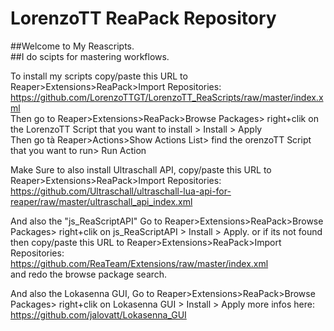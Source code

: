 # LorenzoTT ReaPack Repository

##Welcome to My Reascripts.  
##I do scipts for mastering workflows. 


To install my scripts copy/paste this URL to Reaper>Extensions>ReaPack>Import Repositories:  
https://github.com/LorenzoTTGT/LorenzoTT_ReaScripts/raw/master/index.xml<br/>
Then go to Reaper>Extensions>ReaPack>Browse Packages> right+clik on the LorenzoTT Script that you want to install > Install > Apply  
Then go tà Reaper>Actions>Show Actions List> find the orenzoTT Script that you want to run> Run Action

Make Sure to also install Ultraschall API, 
copy/paste this URL to Reaper>Extensions>ReaPack>Import Repositories:<br/>
https://github.com/Ultraschall/ultraschall-lua-api-for-reaper/raw/master/ultraschall_api_index.xml<br/>

And also the "js_ReaScriptAPI" 
Go to Reaper>Extensions>ReaPack>Browse Packages> right+clik on js_ReaScriptAPI > Install > Apply. 
or if its not found then copy/paste this URL to Reaper>Extensions>ReaPack>Import Repositories:<br/>
https://github.com/ReaTeam/Extensions/raw/master/index.xml<br/>
and redo the browse package search.

And also the Lokasenna GUI,
Go to Reaper>Extensions>ReaPack>Browse Packages> right+clik on Lokasenna GUI > Install > Apply
more infos here:<br/> https://github.com/jalovatt/Lokasenna_GUI<br/>
